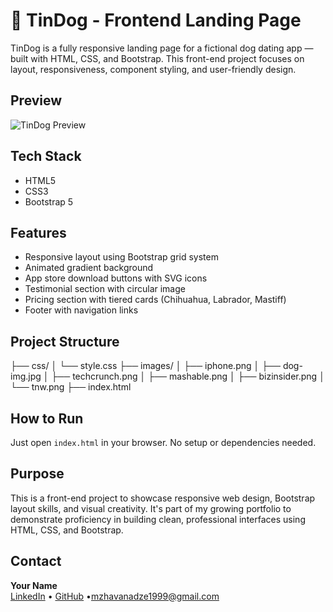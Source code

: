 # 🐾 TinDog - Frontend Landing Page

TinDog is a fully responsive landing page for a fictional dog dating app — built with HTML, CSS, and Bootstrap. This front-end project focuses on layout, responsiveness, component styling, and user-friendly design.

## Preview

![TinDog Preview](./images/preview.png) <!-- Optional if you add a screenshot -->

## Tech Stack

- HTML5  
- CSS3  
- Bootstrap 5

## Features

- Responsive layout using Bootstrap grid system  
- Animated gradient background  
- App store download buttons with SVG icons  
- Testimonial section with circular image  
- Pricing section with tiered cards (Chihuahua, Labrador, Mastiff)  
- Footer with navigation links  

## Project Structure
├── css/
│ └── style.css
├── images/
│ ├── iphone.png
│ ├── dog-img.jpg
│ ├── techcrunch.png
│ ├── mashable.png
│ ├── bizinsider.png
│ └── tnw.png
├── index.html

## How to Run

Just open `index.html` in your browser. No setup or dependencies needed.

## Purpose

This is a front-end project to showcase responsive web design, Bootstrap layout skills, and visual creativity. It's part of my growing portfolio to demonstrate proficiency in building clean, professional interfaces using HTML, CSS, and Bootstrap.

## Contact

**Your Name**  
[LinkedIn](https://www.linkedin.com/in/giorgi-mzhavanadze-398847222/) • [GitHub](https://github.com/Giorgi-G-M)     •mzhavanadze1999@gmail.com
